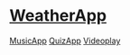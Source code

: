 # [WeatherApp]( https://emanuelone.github.io/WeatherApp)
 [MusicApp]( https://github.com/emanuelone/MusicApp)
 [QuizApp]( https://github.com/emanuelone/Quiz)
[Videoplay]( https://github.com/emanuelone/VideoPlay)
